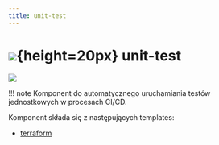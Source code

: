 ```yaml
---
title: unit-test
---
```


# ![](https://gitlab.com/pl.rachuna-net/infrastructure/terraform/modules/gitlab-project/-/raw/main/images/gitlab.png){height=20px} unit-test

[![](https://gitlab.com/pl.rachuna-net/cicd/components/unit-test/-/badges/release.svg)](https://gitlab.com/pl.rachuna-net/cicd/components/unit-test/-/releases)

!!! note
    Komponent do automatycznego uruchamiania testów jednostkowych w procesach CI/CD.


Komponent składa się z następujących templates:

* [terraform](terraform/)